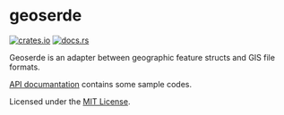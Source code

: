 # geoserde

[![crates.io](https://img.shields.io/crates/v/geoserde.svg?color)](https://crates.io/crates/geoserde)
[![docs.rs](https://img.shields.io/badge/_-docs.rs-slategray?logo=docsdotrs)](https://docs.rs/geoserde/)

Geoserde is an adapter between geographic feature structs and GIS file formats.

[API documantation](https://docs.rs/geoserde/latest/geoserde/) contains some sample codes.

Licensed under the [MIT License](LICENSE.txt).
